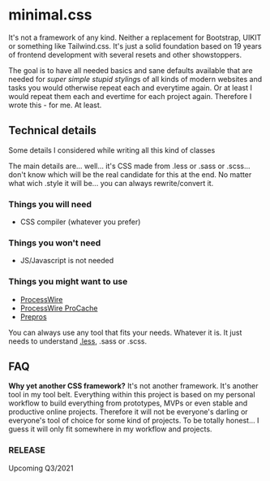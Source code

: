 # minimal.css

It's not a framework of any kind. Neither a replacement for Bootstrap, UIKIT or something like Tailwind.css. It's just a solid foundation based on 19 years of frontend development with several resets and other showstoppers.

The goal is to have all needed basics and sane defaults available that are needed for *super simple stupid styling*s of all kinds of modern websites and tasks you would otherwise repeat each and everytime again. Or at least I would repeat them each and evertime for each project again. Therefore I wrote this - for me. At least.

## Technical details

Some details I considered while writing all this kind of classes

The main details are... well... it's CSS made from .less or .sass or .scss... don't know which will be the real candidate for this at the end. No matter what wich .style it will be... you can always rewrite/convert it.

### Things you will need

* CSS compiler (whatever you prefer)

### Things you won't need

* JS/Javascript is not needed

### Things you might want to use

* [ProcessWire](https://processwire.com/)
* [ProcessWire ProCache](https://processwire.com/store/pro-cache/)
* [Prepros](https://prepros.io/)

You can always use any tool that fits your needs. Whatever it is. It just needs to understand [.less](http://lesscss.org/), .sass or .scss.

## FAQ

**Why yet another CSS framework?**
It's not another framework. It's another tool in my tool belt. Everything within this project is based on my personal workflow to build everything from prototypes, MVPs or even stable and productive online projects. Therefore it will not be everyone's darling or everyone's tool of choice for some kind of projects. To be totally honest... I guess it will only fit somewhere in my workflow and projects.


### RELEASE

Upcoming Q3/2021
